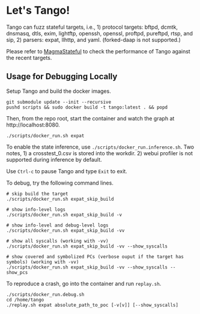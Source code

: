# Let's Tango!

Tango can fuzz stateful targets, i.e., 1) protocol targets: bftpd, dcmtk,
dnsmasq, dtls, exim, lightftp, openssh, openssl, proftpd, pureftpd, rtsp, and
sip, 2) parsers: expat, llhttp, and yaml. (forked-daap is not supported.)

Please refer to [MagmaStateful](https://github.com/HexHive/MagmaStateful) to
check the performance of Tango against the recent targets.

## Usage for Debugging Locally

Setup Tango and build the docker images.

```
git submodule update --init --recursive
pushd scripts && sudo docker build -t tango:latest . && popd
```

Then, from the repo root, start the container and watch the graph at
http://localhost:8080.

```
./scripts/docker_run.sh expat
```

To enable the state inference, use `./scripts/docker_run.inference.sh`. Two
notes, 1) a crosstest_0.csv is stored into the workdir. 2) webui profiler is not
supported during inference by default.

Use `Ctrl-c` to pause Tango and type `Exit` to exit.

To debug, try the following command lines.

```
# skip build the target
./scripts/docker_run.sh expat_skip_build

# show info-level logs
./scripts/docker_run.sh expat_skip_build -v

# show info-level and debug-level logs
./scripts/docker_run.sh expat_skip_build -vv

# show all syscalls (working with -vv)
./scripts/docker_run.sh expat_skip_build -vv --show_syscalls

# show covered and symbolized PCs (verbose ouput if the target has symbols) (working with -vv)
./scripts/docker_run.sh expat_skip_build -vv --show_syscalls --show_pcs
```

To reproduce a crash, go into the container and run `replay.sh`.

```
./scripts/docker_run.debug.sh
cd /home/tango
./replay.sh expat absolute_path_to_poc [-v[v]] [--show_syscalls]
```
